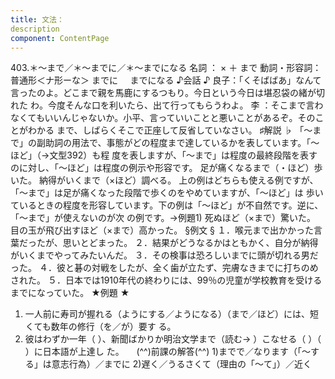 ```yaml
---
title: 文法：
description
component: ContentPage
---
```



403.＊～まで／＊～までに／＊～までになる
名詞 ： × ＋ まで
動詞・形容詞：普通形＜ナ形ーな＞ までに
    までになる
♪会話 ♪
良子：「くそばばあ」なんて言ったのよ。どこまで親を馬鹿にするつもり。今日という今日は堪忍袋の緒が切れた わ。今度そんな口を利いたら、出て行ってもらうわよ。
李 ：そこまで言わなくてもいいんじゃないか。小平、言っていいことと悪いことがあるぞ。そのことがわかる まで、しばらくそこで正座して反省していなさい。
♯解説 ♭
「～まで」の副助詞の用法で、事態がどの程度まで達しているかを表しています。「～ほど」（→文型392）も程 度を表しますが、「～まで」は程度の最終段階を表すのに対し、「～ほど」は程度の例示や形容です。
足が痛くなるまで（・ほど）歩いた。 納得がいくまで（×ほど）調べる。
上の例はどちらも使える例ですが、「～まで」は足が痛くなった段階で歩くのをやめていますが、「～ほど」は 歩いているときの程度を形容しています。下の例は「～ほど」が不自然です。逆に、「～まで」が使えないのが次 の例です。→例題1)
死ぬほど（×まで）驚いた。 目の玉が飛び出すほど（×まで）高かった。
§例文 §
１．喉元まで出かかった言葉だったが、思いとどまった。
２．結果がどうなるかはともかく、自分が納得がいくまでやってみたいんだ。
３．その検事は恐ろしいまでに頭が切れる男だった。
４．彼と碁の対戦をしたが、全く歯が立たず、完膚なきまでに打ちのめされた。
５．日本では1910年代の終わりには、99％の児童が学校教育を受けるまでになっていた。
★例題 ★
1) 一人前に寿司が握れる（ようにする／ようになる）（まで／ほど）には、短くても数年の修行（を／が）要す
る。    
2) 彼はわずか一年（ ）、新聞ばかりか明治文学まで（読む→ ）こなせる（ ）（ ）に日本語が上達し
た。    
(^^)前課の解答(^^)
1)までで／なります（「～する」は意志行為）／までに
2)遅く／うるさくて（理由の「～て」）／近く
